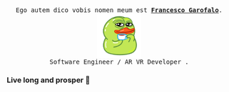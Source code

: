 <p align="center">
    <br>
    <samp>
        Ego autem dico vobis nomen meum est <b><a href="https://francescogarofalo.it">Francesco Garofalo</a></b>.
        <br> <img align="middle" width="100px" src="https://github.com/Francesco182g/francesco182g/blob/main/UtyaDuck.gif?raw=true" />
        <br> Software Engineer / AR VR Developer </b>.
        <br>
    </samp>
</p>

### Live long and prosper 🖖

